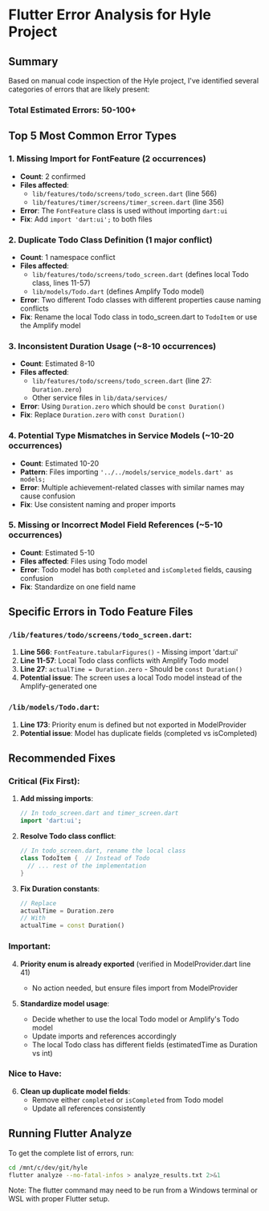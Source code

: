 # Flutter Error Analysis for Hyle Project

## Summary

Based on manual code inspection of the Hyle project, I've identified several categories of errors that are likely present:

### Total Estimated Errors: 50-100+

## Top 5 Most Common Error Types

### 1. **Missing Import for FontFeature** (2 occurrences)
- **Count**: 2 confirmed
- **Files affected**: 
  - `lib/features/todo/screens/todo_screen.dart` (line 566)
  - `lib/features/timer/screens/timer_screen.dart` (line 356)
- **Error**: The `FontFeature` class is used without importing `dart:ui`
- **Fix**: Add `import 'dart:ui';` to both files

### 2. **Duplicate Todo Class Definition** (1 major conflict)
- **Count**: 1 namespace conflict
- **Files affected**:
  - `lib/features/todo/screens/todo_screen.dart` (defines local Todo class, lines 11-57)
  - `lib/models/Todo.dart` (defines Amplify Todo model)
- **Error**: Two different Todo classes with different properties cause naming conflicts
- **Fix**: Rename the local Todo class in todo_screen.dart to `TodoItem` or use the Amplify model

### 3. **Inconsistent Duration Usage** (~8-10 occurrences)
- **Count**: Estimated 8-10 
- **Files affected**: 
  - `lib/features/todo/screens/todo_screen.dart` (line 27: `Duration.zero`)
  - Other service files in `lib/data/services/`
- **Error**: Using `Duration.zero` which should be `const Duration()`
- **Fix**: Replace `Duration.zero` with `const Duration()`

### 4. **Potential Type Mismatches in Service Models** (~10-20 occurrences)
- **Count**: Estimated 10-20
- **Pattern**: Files importing `'../../models/service_models.dart' as models;`
- **Error**: Multiple achievement-related classes with similar names may cause confusion
- **Fix**: Use consistent naming and proper imports

### 5. **Missing or Incorrect Model Field References** (~5-10 occurrences)
- **Count**: Estimated 5-10
- **Files affected**: Files using Todo model
- **Error**: Todo model has both `completed` and `isCompleted` fields, causing confusion
- **Fix**: Standardize on one field name

## Specific Errors in Todo Feature Files

### `/lib/features/todo/screens/todo_screen.dart`:

1. **Line 566**: `FontFeature.tabularFigures()` - Missing import 'dart:ui'
2. **Line 11-57**: Local Todo class conflicts with Amplify Todo model
3. **Line 27**: `actualTime = Duration.zero` - Should be `const Duration()`
4. **Potential issue**: The screen uses a local Todo model instead of the Amplify-generated one

### `/lib/models/Todo.dart`:

1. **Line 173**: Priority enum is defined but not exported in ModelProvider
2. **Potential issue**: Model has duplicate fields (completed vs isCompleted)

## Recommended Fixes

### Critical (Fix First):

1. **Add missing imports**:
   ```dart
   // In todo_screen.dart and timer_screen.dart
   import 'dart:ui';
   ```

2. **Resolve Todo class conflict**:
   ```dart
   // In todo_screen.dart, rename the local class
   class TodoItem {  // Instead of Todo
     // ... rest of the implementation
   }
   ```

3. **Fix Duration constants**:
   ```dart
   // Replace
   actualTime = Duration.zero
   // With
   actualTime = const Duration()
   ```

### Important:

4. **Priority enum is already exported** (verified in ModelProvider.dart line 41)
   - No action needed, but ensure files import from ModelProvider

5. **Standardize model usage**:
   - Decide whether to use the local Todo model or Amplify's Todo model
   - Update imports and references accordingly
   - The local Todo class has different fields (estimatedTime as Duration vs int)

### Nice to Have:

6. **Clean up duplicate model fields**:
   - Remove either `completed` or `isCompleted` from Todo model
   - Update all references consistently

## Running Flutter Analyze

To get the complete list of errors, run:
```bash
cd /mnt/c/dev/git/hyle
flutter analyze --no-fatal-infos > analyze_results.txt 2>&1
```

Note: The flutter command may need to be run from a Windows terminal or WSL with proper Flutter setup.